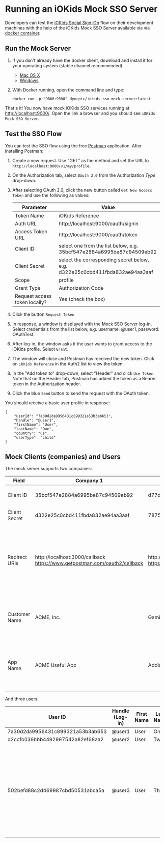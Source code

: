 # Running an iOKids Mock SSO Server

Developers can test the [iOKids Social Sign-On](iOKids-SSO.md) flow on their development machines with the help of the 
iOKids Mock SSO Server available via via [docker container](https://hub.docker.com/r/dynepic/iokids-sso-mock-server/).

## Run the Mock Server

1. If you don't already have the docker client, download and install it for your operating system (stable channel recommended):

    * [Mac OS X](https://docs.docker.com/docker-for-mac/install/)
    * [Windows](https://docs.docker.com/docker-for-windows/install/)
    
2. With Docker running, open the command line and type:

    `docker run -p:"9000:9000" dynepic/iokids-sso-mock-server:latest`

That's it! You now have mock iOKids SSO services running at [http://localhost:9000/](http://localhost:9000/). Open the link 
a browser and you should see `iOKids Mock SSO Server`.

## Test the SSO Flow

You can test the SSO flow using the free [Postman](https://www.getpostman.com/) application. After installing Postman:

1. Create a new request. Use "GET" as the method and set the URL to `http://localhost:9000/v1/my/profile`.
2. On the Authorization tab, select `OAuth 2.0` from the Authorization *Type* drop-down.
3. After selecting OAuth 2.0, click the new button called `Get New Access Token` and use the following as values:

    | Parameter | Value |
    | --------- | ----- |
    | Token Name | iOKids Reference |
    | Auth URL | http://localhost:9000/oauth/signin |
    | Access Token URL | http://localhost:9000/oauth/token |
    | Client ID | select one from the list below, e.g.<br/>35bcf547e2884a6995be87c94509eb92 |
    | Client Secret | select the corresponding secret below, e.g.<br/>d322e25c0cbd411fbda832ae94aa3aaf |
    | Scope | profile |
    | Grant Type | Authorization Code |
    | Request access token locally? | Yes (check the box) |
    
4. Click the button `Request Token`. 
5. In response, a window is displayed with the Mock SSO Server log-in. Select credentials from the list below, 
e.g. username: @user1, password: OAuthTest.
6. After log-in, the window asks if the user wants to grant access to the iOKids profile. Select `Grant`. 
7. The window will close and Postman has received the new token. Click on `iOKids Reference` in the Auth2 list to view
the token.
8. In the "Add token to" drop-down, select "Header" and click `Use Token`. Note that on the Header tab, Postman has added
the token as a Bearer token in the Authorization header.
9. Click the blue `Send` button to send the request with the OAuth token.

You should receive a basic user profile in response:
```
{
    "userId": "7a30d2da9956431c899321a53b3ab653",
    "handle": "@user1",
    "firstName": "User",
    "lastName": "One",
    "country": "us",
    "userType": "child"
}
```

## Mock Clients (companies) and Users

<a name="user-data"></a>The mock server supports two companies:

| Field | Company 1 | Company 2 | Notes |
| ----- | --------- | --------- | ----- |
| Client ID | 35bcf547e2884a6995be87c94509eb92 | d77d83fee0f84cd3a18137ad4c6a23de | Used in the OAuth configuration |
| Client Secret | d322e25c0cbd411fbda832ae94aa3aaf | 787558e2188240548f6d5d8a306180bd | Used in the OAuth configuration |
| Redirect URIs | http://localhost:3000/callback<br /> https://www.getpostman.com/oauth2/callback | http://localhost:3000/callback<br /> https://www.getpostman.com/oauth2/callback | Use the localhost address in your OAuth configuration. <br />Postman value required for local Postman testing |
| Customer Name | ACME, Inc. | Gamification, Inc. | The name of the company appears on the log-in and permission screens |
| App Name | ACME Useful App | Addictive Games | The name of the application appears on the log-in and permission screens |

And three users:

| User ID | Handle (Log-in) | First Name | Last Name | Password | Notes |
| ------- | --------------- | ---------- | --------- | -------- | ----- |
| 7a30d2da9956431c899321a53b3ab653 | @user1 | User | One | OAuthTest | |
| d2ccfb039bbb4492997542a82ef68aa2 | @user2 | User | Two | OAuthTest | |
| 502befd88c2d469987cbd50531abca5a | @user3 | User | Three | OAuthTest | This user can authenticate but never has permissions to use the profile service. The service always returns a 4011 error. See the [Profile API](Profile.md). |

